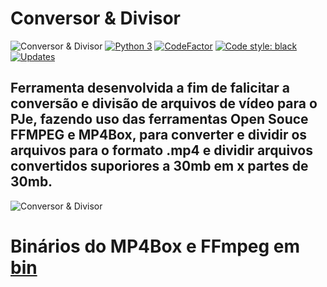 # Conversor & Divisor
![Conversor & Divisor](https://github.com/hadtrindade/conversor-e-divisor/workflows/Conversor%20&%20Divisor/badge.svg)
[![Python 3](https://pyup.io/repos/github/hadtrindade/conversor-e-divisor/python-3-shield.svg)](https://pyup.io/repos/github/hadtrindade/conversor-e-divisor/)
[![CodeFactor](https://www.codefactor.io/repository/github/hadtrindade/conversor-e-divisor/badge)](https://www.codefactor.io/repository/github/hadtrindade/conversor-e-divisor)
[![Code style: black](https://img.shields.io/badge/code%20style-black-000000.svg)](https://github.com/psf/black)
[![Updates](https://pyup.io/repos/github/hadtrindade/conversor-e-divisor/shield.svg)](https://pyup.io/repos/github/hadtrindade/conversor-e-divisor/)



## Ferramenta desenvolvida a fim de falicitar a conversão e divisão de arquivos de vídeo para o PJe, fazendo uso das ferramentas Open Souce FFMPEG e MP4Box, para converter e dividir os arquivos para o formato .mp4 e dividir arquivos convertidos suporiores a 30mb em x partes de 30mb.

![Conversor & Divisor](https://i.imgur.com/aif1qf6.gif)



# Binários do MP4Box e FFmpeg em [bin](https://drive.google.com/drive/folders/1h_ySXbsgu-hWg_ZKAWhqQx4mCNzQy3eU?usp=sharing)